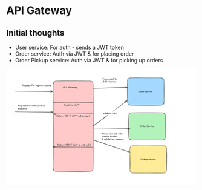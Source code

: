 # API Gateway

## Initial thoughts
 - User service: For auth - sends a JWT token
 - Order service: Auth via JWT & for placing order
 - Order Pickup service: Auth via JWT & for picking up orders

![img.png](initial_design.png)
